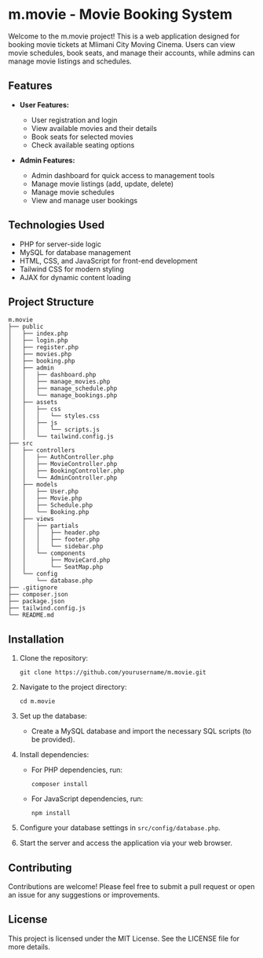 # m.movie - Movie Booking System

Welcome to the m.movie project! This is a web application designed for booking movie tickets at Mlimani City Moving Cinema. Users can view movie schedules, book seats, and manage their accounts, while admins can manage movie listings and schedules.

## Features

- **User Features:**
  - User registration and login
  - View available movies and their details
  - Book seats for selected movies
  - Check available seating options

- **Admin Features:**
  - Admin dashboard for quick access to management tools
  - Manage movie listings (add, update, delete)
  - Manage movie schedules
  - View and manage user bookings

## Technologies Used

- PHP for server-side logic
- MySQL for database management
- HTML, CSS, and JavaScript for front-end development
- Tailwind CSS for modern styling
- AJAX for dynamic content loading

## Project Structure

```
m.movie
├── public
│   ├── index.php
│   ├── login.php
│   ├── register.php
│   ├── movies.php
│   ├── booking.php
│   ├── admin
│   │   ├── dashboard.php
│   │   ├── manage_movies.php
│   │   ├── manage_schedule.php
│   │   └── manage_bookings.php
│   ├── assets
│   │   ├── css
│   │   │   └── styles.css
│   │   ├── js
│   │   │   └── scripts.js
│   │   └── tailwind.config.js
├── src
│   ├── controllers
│   │   ├── AuthController.php
│   │   ├── MovieController.php
│   │   ├── BookingController.php
│   │   └── AdminController.php
│   ├── models
│   │   ├── User.php
│   │   ├── Movie.php
│   │   ├── Schedule.php
│   │   └── Booking.php
│   ├── views
│   │   ├── partials
│   │   │   ├── header.php
│   │   │   ├── footer.php
│   │   │   └── sidebar.php
│   │   └── components
│   │       ├── MovieCard.php
│   │       └── SeatMap.php
│   └── config
│       └── database.php
├── .gitignore
├── composer.json
├── package.json
├── tailwind.config.js
└── README.md
```

## Installation

1. Clone the repository:
   ```
   git clone https://github.com/yourusername/m.movie.git
   ```

2. Navigate to the project directory:
   ```
   cd m.movie
   ```

3. Set up the database:
   - Create a MySQL database and import the necessary SQL scripts (to be provided).

4. Install dependencies:
   - For PHP dependencies, run:
     ```
     composer install
     ```
   - For JavaScript dependencies, run:
     ```
     npm install
     ```

5. Configure your database settings in `src/config/database.php`.

6. Start the server and access the application via your web browser.

## Contributing

Contributions are welcome! Please feel free to submit a pull request or open an issue for any suggestions or improvements.

## License

This project is licensed under the MIT License. See the LICENSE file for more details.